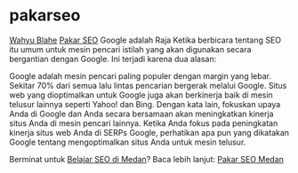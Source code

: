 # pakarseo
<a href="https://wahyublahe.id">Wahyu Blahe</a> <a href="https://wahyublahe.id/seo">Pakar SEO</a>
Google adalah Raja
Ketika berbicara tentang SEO itu umum untuk mesin pencari istilah yang akan digunakan secara bergantian dengan Google. Ini terjadi karena dua alasan:

Google adalah mesin pencari paling populer dengan margin yang lebar. Sekitar 70% dari semua lalu lintas pencarian bergerak melalui Google.
Situs web yang dioptimalkan untuk Google juga akan berkinerja baik di mesin telusur lainnya seperti Yahoo! dan Bing.
Dengan kata lain, fokuskan upaya Anda di Google dan Anda secara bersamaan akan meningkatkan kinerja situs Anda di mesin pencari lainnya. Ketika Anda fokus pada peningkatan kinerja situs web Anda di SERPs Google, perhatikan apa pun yang dikatakan Google tentang mengoptimalkan situs Anda untuk mesin telusur.

Berminat untuk <a href="https://ceritamedan.com/2014/03/workshop-seo-di-medan.html">Belajar SEO di Medan</a>? Baca lebih lanjut: <a href="https://ceritamedan.com/pakar-seo-medan-wahyu-blahe">Pakar SEO Medan</a>
